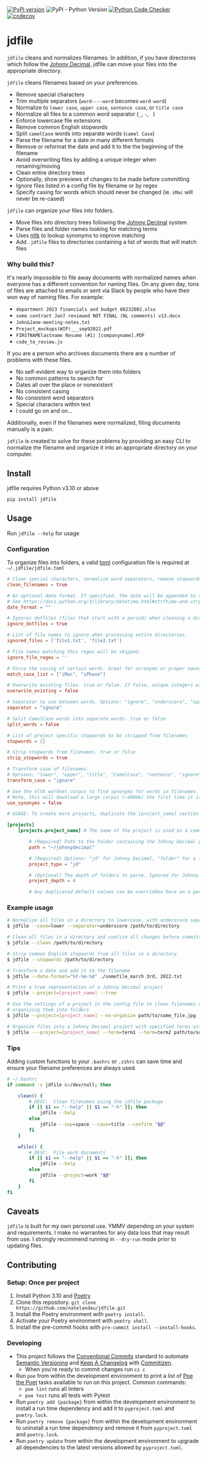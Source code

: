 [![PyPI version](https://badge.fury.io/py/jdfile.svg)](https://badge.fury.io/py/jdfile) ![PyPI - Python Version](https://img.shields.io/pypi/pyversions/jdfile) [![Python Code Checker](https://github.com/natelandau/jdfile/actions/workflows/automated-tests.yml/badge.svg)](https://github.com/natelandau/jdfile/actions/workflows/automated-tests.yml) [![codecov](https://codecov.io/gh/natelandau/jdfile/branch/main/graph/badge.svg?token=Y11Z883PMI)](https://codecov.io/gh/natelandau/jdfile)

# jdfile

`jdfile` cleans and normalizes filenames. In addition, if you have directories which follow the [Johnny Decimal](https://johnnydecimal.com), jdfile can move your files into the appropriate directory.

`jdfile` cleans filenames based on your preferences.

-   Remove special characters
-   Trim multiple separators (`word----word` becomes `word-word`)
-   Normalize to `lower case`, `upper case`, `sentence case`, or `title case`
-   Normalize all files to a common word separator (`_`, `-`, ` `)
-   Enforce lowercase file extensions
-   Remove common English stopwords
-   Split `camelCase` words into separate words (`camel Case`)
-   Parse the filename for a date in many different formats
-   Remove or reformat the date and add it to the the beginning of the filename
-   Avoid overwriting files by adding a unique integer when renaming/moving
-   Clean entire directory trees
-   Optionally, show previews of changes to be made before committing
-   Ignore files listed in a config file by filename or by regex
-   Specify casing for words which should never be changed (ie. `iMac` will never be re-cased)

`jdfile` can organize your files into folders.

-   Move files into directory trees following the [Johnny Decimal](https://johnnydecimal.com) system
-   Parse files and folder names looking for matching terms
-   Uses [nltk](https://www.nltk.org) to lookup synonyms to improve matching
-   Add `.jdfile` files to directories containing a list of words that will match files

### Why build this?

It's nearly impossible to file away documents with normalized names when everyone has a different convention for naming files. On any given day, tons of files are attached to emails or sent via Slack by people who have their won way of naming files. For example:

-   `department 2023 financials and budget 08232002.xlsx`
-   `some contract Jan7 reviewed NOT FINAL (NL comments) v13.docx`
-   `John&Jane-meeting-notes.txt`
-   `Project_mockups(WIP)___sep92022.pdf`
-   `FIRSTNAMElastname Resume (#1) [companyname].PDF`
-   `code_to_review.js`

If you are a person who archives documents there are a number of problems with these files.

-   No self-evident way to organize them into folders
-   No common patterns to search for
-   Dates all over the place or nonexistent
-   No consistent casing
-   No consistent word separators
-   Special characters within text
-   I could go on and on...

Additionally, even if the filenames were normalized, filing documents manually is a pain.

`jdfile` is created to solve for these problems by providing an easy CLI to normalize the filename and organize it into an appropriate directory on your computer.

## Install

jdfile requires Python v3.10 or above

```bash
pip install jdfile
```

## Usage

Run `jdfile --help` for usage

### Configuration

To organize files into folders, a valid [toml](https://toml.io/en/) configuration file is required at `~/.jdfile/jdfile.toml`

```toml
# Clean special characters, normalize word separators, remove stopwords, based on your preferences.
clean_filenames = true

# An optional date format. If specified, the date will be appended to the filename
# See https://docs.python.org/3/library/datetime.html#strftime-and-strptime-format-codes for details on how to specify a date.
date_format = ""

# Ignores dotfiles (files that start with a period) when cleaning a directory.  true or false
ignore_dotfiles = true

# List of file names to ignore when processing entire directories.
ignored_files = ['file1.txt', 'file2.txt']

# File names matching this regex will be skipped.
ignore_file_regex = ''

# Force the casing of certain words. Great for acronyms or proper nouns.
match_case_list = ["iMac", "iPhone"]

# Overwrite existing files. true or false. If false, unique integers will be appended to the filename.
overwrite_existing = false

# Separator to use between words. Options: "ignore", "underscore", "space", "dash", "none"
separator = "ignore"

# Split CamelCase words into separate words. true or false
split_words = false

# List of project specific stopwords to be stripped from filenames
stopwords = []

# Strip stopwords from filenames. true or false
strip_stopwords = true

# Transform case of filenames.
# Options: "lower", "upper", "title", "CamelCase", "sentence", "ignore",
transform_case = "ignore"

# Use the nltk wordnet corpus to find synonyms for words in filenames. true or false
# Note, this will download a large corpus (~400mb) the first time it is run.
use_synonyms = false

# USAGE: To create more projects, duplicate the [project_name] section below

[projects]
    [projects.project_name] # The name of the project is used as a command line option. (e.g. --project=project_name)

        # (Required) Path to the folder containing the Johnny Decimal project
        path = "~/johnnydecimal"

        # (Required) Options: "jd" for Johnny Decimal, "folder" for a folder structure
        project_type = "jd"

        # (Optional) The depth of folders to parse. Ignored for Johnny Decimal projects. Default is 2
        project_depth = 4

        # Any duplicated default values can be overridden here on a per project basis
```

### Example usage

```bash
# Normalize all files in a directory to lowercase, with underscore separators
$ jdfile --case=lower --separator=underscore /path/to/directory

# Clean all files in a directory and confirm all changes before committing them
$ jdfile --clean /path/to/directory

# Strip common English stopwords from all files in a directory
$ jdfile --stopwords /path/to/directory

# Transform a date and add it to the filename
$ jdfile --date-format="%Y-%m-%d" ./somefile_march 3rd, 2022.txt

# Print a tree representation of a Johnny Decimal project
$ jdfile --project=[project_name] --tree

# Use the settings of a project in the config file to clean filenames without
# organizing them into folders
$ jdfile --project=[project_name] --no-organize path/to/some_file.jpg

# Organize files into a Johnny Decimal project with specified terms with title casing
$ jdfile ---project=[project_name] --term=term1 --term=term2 path/to/some_file.jpg
```

### Tips

Adding custom functions to your `.bashrc` or `.zshrc` can save time and ensure your filename preferences are always used.

```bash
# ~/.bashrc
if command -v jdfile &>/dev/null; then

    clean() {
        # DESC:	 Clean filenames using the jdfile package
        if [[ $1 == "--help" || $1 == "-h" ]]; then
            jdfile --help
        else
            jdfile --sep=space --case=title --confirm "$@"
        fi
    }

    wfile() {
        # DESC:	 File work documents
        if [[ $1 == "--help" || $1 == "-h" ]]; then
            jdfile --help
        else
            jdfile --project=work "$@"
        fi
    }
fi
```

## Caveats

`jdfile` is built for my own personal use. YMMV depending on your system and requirements. I make no warranties for any data loss that may result from use. I strongly recommend running in `--dry-run` mode prior to updating files.

## Contributing

### Setup: Once per project

1. Install Python 3.10 and [Poetry](https://python-poetry.org)
2. Clone this repository. `git clone https://github.com/natelandau/jdfile.git`
3. Install the Poetry environment with `poetry install`.
4. Activate your Poetry environment with `poetry shell`.
5. Install the pre-commit hooks with `pre-commit install --install-hooks`.

### Developing

-   This project follows the [Conventional Commits](https://www.conventionalcommits.org/) standard to automate [Semantic Versioning](https://semver.org/) and [Keep A Changelog](https://keepachangelog.com/) with [Commitizen](https://github.com/commitizen-tools/commitizen).
    -   When you're ready to commit changes run `cz c`
-   Run `poe` from within the development environment to print a list of [Poe the Poet](https://github.com/nat-n/poethepoet) tasks available to run on this project. Common commands:
    -   `poe lint` runs all linters
    -   `poe test` runs all tests with Pytest
-   Run `poetry add {package}` from within the development environment to install a run time dependency and add it to `pyproject.toml` and `poetry.lock`.
-   Run `poetry remove {package}` from within the development environment to uninstall a run time dependency and remove it from `pyproject.toml` and `poetry.lock`.
-   Run `poetry update` from within the development environment to upgrade all dependencies to the latest versions allowed by `pyproject.toml`.
